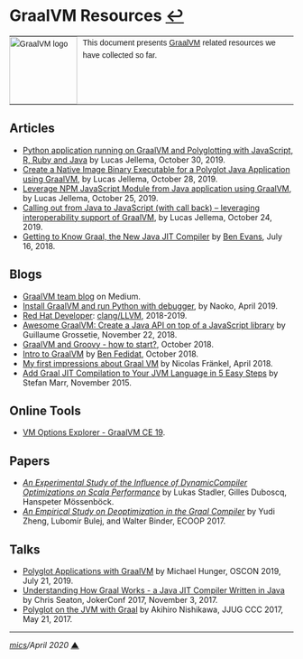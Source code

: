 # <span id="top">GraalVM Resources</span> <span style="size:30%;"><a href="README.md">↩</a></span>

<table style="font-family:Helvetica,Arial;font-size:14px;line-height:1.6;">
  <tr>
  <td style="border:0;padding:0 10px 0 0;min-width:120px;"><a href="https://www.graalvm.org/"><img src="https://www.graalvm.org/resources/img/graalvm.png" width="120" alt="GraalVM logo"/></a></td>
  <td style="border:0;padding:0;vertical-align:text-top;">This document presents <a href="https://www.graalvm.org/">GraalVM</a> related resources we have collected so far.
  </td>
  </tr>
</table>

## <span id="articles">Articles</span>

- [Python application running on GraalVM and Polyglotting with JavaScript, R, Ruby and Java](https://technology.amis.nl/2019/10/30/python-application-running-on-graalvm-and-polyglotting-with-javascript-r-ruby-and-java/) by Lucas Jellema, October 30, 2019.
- [Create a Native Image Binary Executable for a Polyglot Java Application using GraalVM](https://technology.amis.nl/2019/10/28/create-a-native-image-binary-executable-for-a-polyglot-java-application-using-graalvm/), by Lucas Jellema, October 28, 2019.
- [Leverage NPM JavaScript Module from Java application using GraalVM](https://technology.amis.nl/2019/10/25/leverage-npm-javascript-module-from-java-application-using-graalvm/), by Lucas Jellema, October 25, 2019.
- [Calling out from Java to JavaScript (with call back) – leveraging interoperability support of GraalVM](https://technology.amis.nl/2019/10/24/calling-out-from-java-to-javascript-with-call-back-leveraging-interoperability-support-of-graalvm/), by Lucas Jellema, October 24, 2019.
- [Getting to Know Graal, the New Java JIT Compiler](https://www.infoq.com/articles/Graal-Java-JIT-Compiler/) by [Ben Evans](https://www.infoq.com/profile/Ben-Evans/), July 16, 2018.

## <span id="blogs">Blogs</span>

- [GraalVM team blog](https://medium.com/graalvm/about) on Medium.
- [Install GraalVM and run Python with debugger](http://naoko.github.io/graalvm-started/), by Naoko, April 2019.
- [Red Hat Developer](https://developers.redhat.com/): [clang/LLVM](https://developers.redhat.com/blog/category/clang-llvm/), 2018-2019.
- [Awesome GraalVM: Create a Java API on top of a JavaScript library](https://blog.yuzutech.fr/blog/java-api-on-javascript-lib-graalvm/index.html) by Guillaume Grossetie, November 22, 2018.
- [GraalVM and Groovy - how to start?](https://e.printstacktrace.blog/graalvm-and-groovy-how-to-start/), October 2018.
- [Intro to GraalVM](https://fedidat.com/510-intro-to-graal/) by [Ben Fedidat](https://fedidat.com/about/), October 2018.
- [My first impressions about Graal VM](https://blog.frankel.ch/first-impressions-graalvm/) by Nicolas Fränkel, April 2018.
- [Add Graal JIT Compilation to Your JVM Language in 5 Easy Steps](https://stefan-marr.de/2015/11/add-graal-jit-compilation-to-your-jvm-language-in-5-easy-steps-step-1/) by Stefan Marr, November 2015.

## <span id="tools">Online Tools</span>

- [VM Options Explorer - GraalVM CE 19](https://chriswhocodes.com/graalvm_ce_19_options.html).

## <span id="papers">Papers</span>

- [*An Experimental Study of the Influence of DynamicCompiler Optimizations on Scala Performance*][ch_epfl_paper9] by Lukas Stadler, Gilles Duboscq, Hanspeter Mössenböck.
- [*An Empirical Study on Deoptimization in the Graal Compiler*](https://core.ac.uk/download/pdf/84869007.pdf) by Yudi Zheng, Lubomír Bulej, and Walter Binder,  ECOOP 2017.

## <span id="talks">Talks</span>

- [Polyglot Applications with GraalVM](https://www.slideshare.net/jexp/polyglot-applications-with-graalvm) by Michael Hunger, OSCON 2019, July 21, 2019.
- [Understanding How Graal Works - a Java JIT Compiler Written in Java](https://chrisseaton.com/truffleruby/jokerconf17/) by Chris Seaton, JokerConf 2017, November 3, 2017.
- [Polyglot on the JVM with Graal](https://www.slideshare.net/akihironishikawa/polyglot-on-the-jvm-with-graal-english) by Akihiro Nishikawa, JJUG CCC 2017, May 21, 2017.

<!--
## Footnotes

<a name="footnote_01">[1]</a> ***2 GraalVM editions*** [↩](#anchor_01)

<p style="margin:0 0 1em 20px;">
</p>
-->
***

*[mics](https://lampwww.epfl.ch/~michelou/)/April 2020* [**&#9650;**](#top)
<span id="bottom">&nbsp;</span>

<!-- link refs -->

[ch_epfl_paper9]: https://lampwww.epfl.ch/~hmiller/scala2013/resources/pdfs/paper9.pdf
